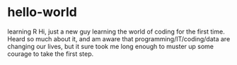 # hello-world
learning R
Hi, just a new guy learning the world of coding for the first time. Heard so much about it, and am aware that programming/IT/coding/data are changing our lives, but it sure took me long enough to muster up some courage to take the first step.
